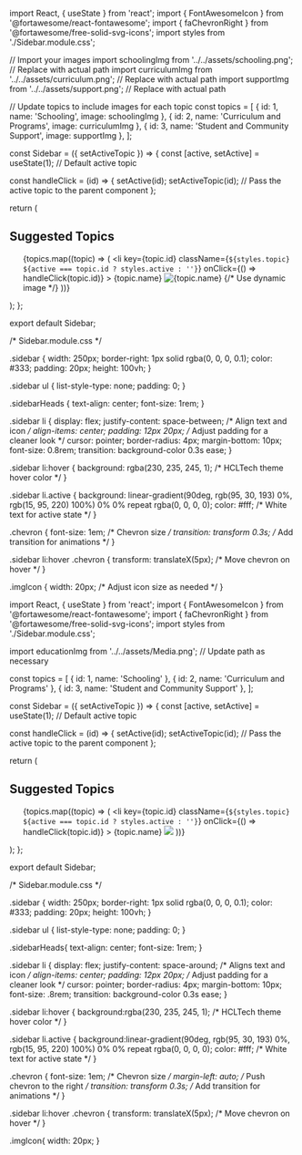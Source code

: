import React, { useState } from 'react';
import { FontAwesomeIcon } from '@fortawesome/react-fontawesome';
import { faChevronRight } from '@fortawesome/free-solid-svg-icons';
import styles from './Sidebar.module.css';

// Import your images
import schoolingImg from '../../assets/schooling.png'; // Replace with actual path
import curriculumImg from '../../assets/curriculum.png'; // Replace with actual path
import supportImg from '../../assets/support.png'; // Replace with actual path

// Update topics to include images for each topic
const topics = [
  { id: 1, name: 'Schooling', image: schoolingImg },
  { id: 2, name: 'Curriculum and Programs', image: curriculumImg },
  { id: 3, name: 'Student and Community Support', image: supportImg },
];

const Sidebar = ({ setActiveTopic }) => {
  const [active, setActive] = useState(1); // Default active topic

  const handleClick = (id) => {
    setActive(id);
    setActiveTopic(id); // Pass the active topic to the parent component
  };

  return (
    <div className={styles.sidebar}>
      <h2 className={styles.sidebarHeads}>Suggested Topics</h2>
      <ul>
        {topics.map((topic) => (
          <li
            key={topic.id}
            className={`${styles.topic} ${active === topic.id ? styles.active : ''}`}
            onClick={() => handleClick(topic.id)}
          >
            <span className={styles.topicName}>{topic.name}</span>
            <img src={topic.image} alt={topic.name} className={styles.imgIcon} /> {/* Use dynamic image */}
            <FontAwesomeIcon icon={faChevronRight} className={styles.chevron} />
          </li>
        ))}
      </ul>
    </div>
  );
};

export default Sidebar;

/* Sidebar.module.css */

.sidebar {
  width: 250px;
  border-right: 1px solid rgba(0, 0, 0, 0.1);
  color: #333;
  padding: 20px;
  height: 100vh;
}

.sidebar ul {
  list-style-type: none;
  padding: 0;
}

.sidebarHeads {
  text-align: center;
  font-size: 1rem;
}

.sidebar li {
  display: flex;
  justify-content: space-between; /* Align text and icon */
  align-items: center;
  padding: 12px 20px; /* Adjust padding for a cleaner look */
  cursor: pointer;
  border-radius: 4px;
  margin-bottom: 10px;
  font-size: 0.8rem;
  transition: background-color 0.3s ease;
}

.sidebar li:hover {
  background: rgba(230, 235, 245, 1); /* HCLTech theme hover color */
}

.sidebar li.active {
  background: linear-gradient(90deg, rgb(95, 30, 193) 0%, rgb(15, 95, 220) 100%) 0% 0% repeat rgba(0, 0, 0, 0);
  color: #fff; /* White text for active state */
}

.chevron {
  font-size: 1em; /* Chevron size */
  transition: transform 0.3s; /* Add transition for animations */
}

.sidebar li:hover .chevron {
  transform: translateX(5px); /* Move chevron on hover */
}

.imgIcon {
  width: 20px; /* Adjust icon size as needed */
}











import React, { useState } from 'react';
import { FontAwesomeIcon } from '@fortawesome/react-fontawesome';
import { faChevronRight } from '@fortawesome/free-solid-svg-icons';
import styles from './Sidebar.module.css';

import educationImg from '../../assets/Media.png'; // Update path as necessary

const topics = [
  { id: 1, name: 'Schooling' },
  { id: 2, name: 'Curriculum and Programs' },
  { id: 3, name: 'Student and Community Support' },
];

const Sidebar = ({ setActiveTopic }) => {
  const [active, setActive] = useState(1); // Default active topic

  const handleClick = (id) => {
    setActive(id);
    setActiveTopic(id); // Pass the active topic to the parent component
  };

  return (
    <div className={styles.sidebar}>
      <h2 className={styles.sidebarHeads}>Suggested Topics</h2>
      <ul>
        {topics.map((topic) => (
          <li
            key={topic.id}
            className={`${styles.topic} ${active === topic.id ? styles.active : ''}`}
            onClick={() => handleClick(topic.id)}
          >
            <span className={styles.topicName}>{topic.name}</span>
            <img src={educationImg} className={styles.imgIcon}/>
            <FontAwesomeIcon icon={faChevronRight} className={styles.chevron} />
          </li>
        ))}
      </ul>
    </div>
  );
};

export default Sidebar;

/* Sidebar.module.css */

.sidebar {
  width: 250px;
  border-right: 1px solid rgba(0, 0, 0, 0.1);
  color: #333;
  padding: 20px;
  height: 100vh;
}

.sidebar ul {
  list-style-type: none;
  padding: 0;
}

.sidebarHeads{
  text-align: center;
  font-size: 1rem;
}

.sidebar li {
  display: flex;
  justify-content: space-around; /* Aligns text and icon */
  align-items: center;
  padding: 12px 20px; /* Adjust padding for a cleaner look */
  cursor: pointer;
  border-radius: 4px;
  margin-bottom: 10px;
  font-size: .8rem;
  transition: background-color 0.3s ease;
}

.sidebar li:hover {
  background:rgba(230, 235, 245, 1); /* HCLTech theme hover color */
}

.sidebar li.active {
    background:linear-gradient(90deg, rgb(95, 30, 193) 0%, rgb(15, 95, 220) 100%) 0% 0% repeat rgba(0, 0, 0, 0);
  color: #fff; /* White text for active state */
}

.chevron {
  font-size: 1em; /* Chevron size */
  margin-left: auto; /* Push chevron to the right */
  transition: transform 0.3s; /* Add transition for animations */
}

.sidebar li:hover .chevron {
  transform: translateX(5px); /* Move chevron on hover */
}

.imgIcon{
  width: 20px;
}
